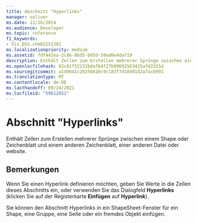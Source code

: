 ```yaml
---
title: Abschnitt "Hyperlinks"
manager: soliver
ms.date: 11/16/2014
ms.audience: Developer
ms.topic: reference
f1_keywords:
- Vis_DSS.chm82251381
ms.localizationpriority: medium
ms.assetid: fdf442ea-2c86-8bd5-b95d-59ad0e4da719
description: Enthält Zellen zum Erstellen mehrerer Sprünge zwischen einem Shape oder Zeichenblatt und einem anderen Zeichenblatt, einer anderen Datei oder website.
ms.openlocfilehash: 82c81f52131bdafb4f27b09692563415afd2315d
ms.sourcegitcommit: a1d9041c20256616c9c183f7d1049142a7ac6991
ms.translationtype: MT
ms.contentlocale: de-DE
ms.lasthandoff: 09/24/2021
ms.locfileid: "59612652"
---
```

# <a name="hyperlinks-section"></a>Abschnitt "Hyperlinks"

Enthält Zellen zum Erstellen mehrerer Sprünge zwischen einem Shape oder Zeichenblatt und einem anderen Zeichenblatt, einer anderen Datei oder website.
  
## <a name="remarks"></a>Bemerkungen

Wenn Sie einen Hyperlink definieren möchten, geben Sie Werte in die Zellen dieses Abschnitts ein, oder verwenden Sie das Dialogfeld **Hyperlinks** (klicken Sie auf der Registerkarte **Einfügen** auf **Hyperlink**). 
  
Sie können den Abschnitt Hyperlinks in ein ShapeSheet-Fenster für ein Shape, eine Gruppe, eine Seite oder ein fremdes Objekt einfügen.
  

